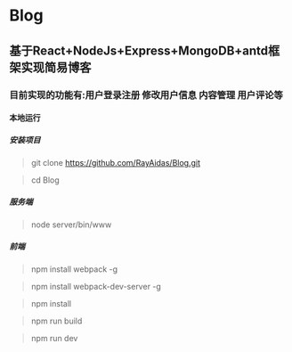 # Blog
## 基于React+NodeJs+Express+MongoDB+antd框架实现简易博客
### 目前实现的功能有:用户登录注册 修改用户信息 内容管理 用户评论等 
#### **本地运行**
##### 安装项目
>git clone https://github.com/RayAidas/Blog.git

>cd Blog
##### 服务端
>node server/bin/www
##### 前端
>npm install webpack -g

>npm install webpack-dev-server -g

>npm install 

>npm run build

>npm run dev
